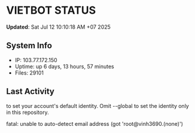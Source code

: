 # VIETBOT STATUS
**Updated**: Sat Jul 12 10:10:18 AM +07 2025

## System Info
- IP: 103.77.172.150
- Uptime: up 6 days, 13 hours, 57 minutes
- Files: 29101

## Last Activity

to set your account's default identity.
Omit --global to set the identity only in this repository.

fatal: unable to auto-detect email address (got 'root@vinh3690.(none)')
